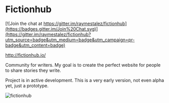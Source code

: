 # Fictionhub

[![Join the chat at https://gitter.im/raymestalez/fictionhub](https://badges.gitter.im/Join%20Chat.svg)](https://gitter.im/raymestalez/fictionhub?utm_source=badge&utm_medium=badge&utm_campaign=pr-badge&utm_content=badge)

http://fictionhub.io/

Community for writers. My goal is to create the perfect website for people to share stories they write.

Project is in active development. This is a very early version, not even alpha yet, just a prototype. 

![fictionhub](https://raw.githubusercontent.com/raymestalez/fictionhub/master/fictionhub/static/img/fictionhub.png)


